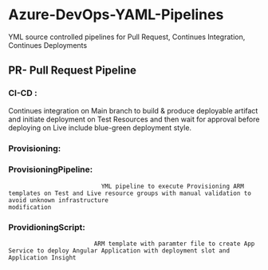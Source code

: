 # Azure-DevOps-YAML-Pipelines
YML source controlled pipelines for Pull Request, Continues Integration, Continues Deployments

## PR- Pull Request Pipeline

### CI-CD :
Continues integration on Main branch to build & produce deployable artifact and initiate deployment on Test Resources and then wait for approval before deploying on Live include blue-green deployment style.

### Provisioning:

### ProvisioningPipeline:
                              YML pipeline to execute Provisioning ARM templates on Test and Live resource groups with manual validation to avoid unknown infrastructure                               modification
### ProvidioningScript:
                            ARM template with paramter file to create App Service to deploy Angular Application with deployment slot and Application Insight

